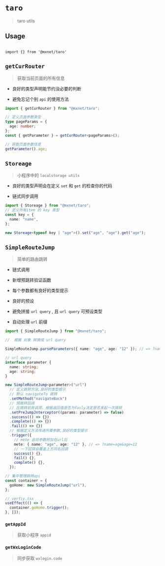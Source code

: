 <!--
 * @Author: 邱狮杰
 * @Date: 2022-06-22 16:14:04
 * @LastEditTime: 2022-07-08 14:41:10
 * @Description:
 * @FilePath: /repo/packages/taro/README.md
-->

# `taro`

> taro utils

## Usage

```

import {} from '@mxnet/taro'

```

## `getCurRouter`

> 获取当前页面的所有信息

- 良好的类型声明能节约没必要的判断

- 避免忘记个别 `api` 的使用方法

```ts
import { getCurRouter } from "@mxnet/taro";

// 定义页面参数类型
type pageParams = {
  age: number;
};
const { getParameter } = getCurRouter<pageParams>();

// 获取页面参数信息
getParameter().age;
```

## `Storeage`

> 小程序中的 `localstorage utils`

- 良好的类型声明会在定义 `set` 和 `get` 的检查你的代码

- 链式同步调用

```ts
import { Storeage } from "@mxnet/taro";
// 定义所有item 的 key 类型
const key = {
  name: "name",
};

new Storeage<typeof key | "age">().set("age", "age").get("age");
```

## `SimpleRouteJump`

> 简单的路由跳转

- 链式调用

- 新增预跳转验证函数

- 每个参数都有良好的类型提示

- 良好的预设

- 避免拼接 `url query` , 且 `url query` 可预设类型

- 自动处理 `url` 前缀

```ts
import { SimpleRouteJump } from "@mxnet/taro";

//  根据 对象 转换成 url query

SimpleRouteJump.parseParameters({ name: "age", age: "12" }); // => ?name=age&age=12

// url query
interface parameter {
  name: string;
  age: string;
}

new SimpleRouteJump<parameter>("url")
  // 定义跳转方法,良好的类型提示
  // 默认 navigateTo 跳转
  .setMethod("navigateBack")
  // 预跳转回调
  // 在跳转前背调用，根据返回值是否为fasly决定是否发起一次跳转
  .setPreJumpJnterceptor((params: parameter) => false)
  .success(() => {})
  .complete(() => {})
  .fail(() => {})
  // 根据定义方法传递所需参数,良好的类型提示
  .trigger({
    // mete 会将参数附加在url后
    mete: { name: "age", age: "12" }, // => ?name=age&age=12
    // 一下回调会覆盖上方同名回调
    success() {},
    fail() {},
    complete() {},
  });
```

```ts
// 集中管理跳转api
const container = {
  goHome: new SimpleRouteJump("url"),
};

// verfiy.tsx
useEffect(() => {
  container.goHome.trigger();
}, []);
```

### `getAppId`

> 获取小程序 `appid`

### `getWxLoginCode`

> 同步获取 `wxlogin.code`

